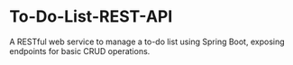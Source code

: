 # To-Do-List-REST-API
A RESTful web service to manage a to-do list using Spring Boot, exposing endpoints for basic CRUD operations.

